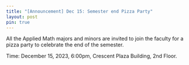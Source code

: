 ```yaml
---
title: "[Announcement] Dec 15: Semester end Pizza Party" 
layout: post
pin: true
---
```


All the Applied Math majors and minors are invited to join 
the faculty for a pizza party to celebrate the end of the semester.

Time: December 15, 2023, 6:00pm, Crescent Plaza Building, 2nd Floor.

